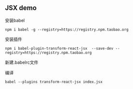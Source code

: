 ## JSX demo
安装babel
```
npm i babel -g --registry=https://registry.npm.taobao.org
```
安装插件
```
npm i babel-plugin-transform-react-jsx  --save-dev --registry=https://registry.npm.taobao.org
```
新建.babelrc文件

编译
```
babel --plugins transform-react-jsx index.jsx
```
